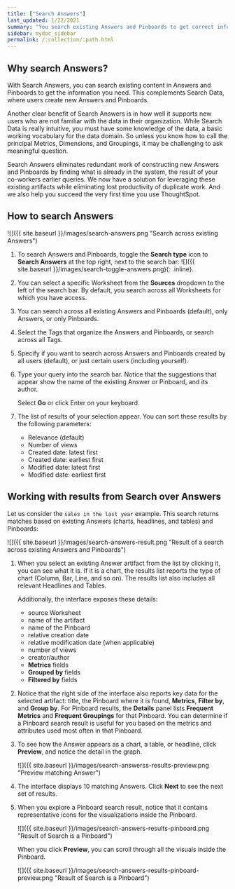 ```yaml
---
title: ["Search Answers"]
last_updated: 1/22/2021
summary: "You search existing Answers and Pinboards to get correct information."
sidebar: mydoc_sidebar
permalink: /:collection/:path.html
---
```

## Why search Answers?

With Search Answers, you can search existing content in Answers and Pinboards to get the information you need. This complements Search Data, where users create new Answers and Pinboards.

Another clear benefit of Search Answers is in how well it supports new users who are not familiar with the data in their organization. While Search Data is really intuitive, you must have some knowledge of the data, a basic working vocabulary for the data domain. So unless you know how to call the principal Metrics, Dimensions, and Groupings, it may be challenging to ask meaningful question.

Search Answers eliminates redundant work of constructing new Answers and Pinboards by finding what is already in the system, the result of your co-workers earlier queries. We now have a solution for leveraging these existing artifacts while eliminating lost productivity of duplicate work. And we also help you succeed the very first time you use ThoughtSpot.

## How to search Answers

![]({{ site.baseurl }}/images/search-answers.png "Search across existing Answers")

1. To search Answers and Pinboards, toggle the **Search type** icon to **Search Answers** at the top right, next to the search bar: ![]({{ site.baseurl }}/images/search-toggle-answers.png){: .inline}.

2. You can select a specific Worksheet from the **Sources** dropdown to the left of the search bar. By default, you search across all Worksheets for which you have access.

3. You can search across all existing Answers and Pinboards (default), only Answers, or only Pinboards.

4. Select the Tags that organize the Answers and Pinboards, or search across all Tags.

5. Specify if you want to search across Answers and Pinboards created by all users (default), or just certain users (including yourself).

6. Type your query into the search bar. Notice that the suggestions that appear show the name of the existing Answer or Pinboard, and its author.

   Select **Go** or click Enter on your keyboard.

7. The list of results of your selection appear. You can sort these results by the following parameters:
    - Relevance (default)
    - Number of views
    - Created date: latest first
    - Created date: earliest first
    - Modified date: latest first
    - Modified date: earliest first    

## Working with results from Search over Answers

Let us consider the `sales in the last year` example. This search returns matches based on existing Answers (charts, headlines, and tables) and Pinboards:

![]({{ site.baseurl }}/images/search-answers-result.png "Result of a search across existing Answers and Pinboards")

1. When you select an existing Answer artifact from the list by clicking it, you can see what it is. If it is a chart, the results list reports the type of chart (Column, Bar, Line, and so on). The results list also includes all relevant Headlines and Tables.

   Additionally, the interface exposes these details:

   - source Worksheet
   - name of the artifact
   - name of the Pinboard
   - relative creation date
   - relative modification date (when applicable)
   - number of views
   - creator/author
   - **Metrics** fields
   - **Grouped by** fields
   - **Filtered by** fields

2. Notice that the right side of the interface also reports key data for the selected artifact: title, the Pinboard where it is found,  **Metrics**, **Filter by**, and **Group by**. For Pinboard results, the **Details** panel lists **Frequent Metrics** and **Frequent Groupings** for that Pinboard. You can determine if a Pinboard search result is useful for you based on the metrics and attributes used most often in that Pinboard.

3. To see how the Answer appears as a chart, a table, or headline, click **Preview**, and notice the detail in the graph.

   ![]({{ site.baseurl }}/images/search-answerss-results-preview.png "Preview matching Answer")

4. The interface displays 10 matching Answers. Click **Next** to see the next set of results.   

5. When you explore a Pinboard search result, notice that it contains representative icons for the visualizations inside the Pinboard.

   ![]({{ site.baseurl }}/images/search-answers-results-pinboard.png "Result of Search is a Pinboard")

   When you click **Preview**, you can scroll through all the visuals inside the Pinboard.

   ![]({{ site.baseurl }}/images/search-answers-results-pinboard-preview.png "Result of Search is a Pinboard")
